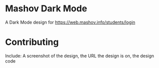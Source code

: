 # Mashov Dark Mode
A Dark Mode design for https://web.mashov.info/students/login


# Contributing
Include: A screenshot of the design, the URL the design is on, the design code
